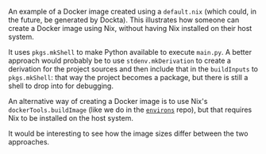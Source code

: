 An example of a Docker image created using a `default.nix` (which could, in the future, be generated by Dockta). This illustrates how someone can create a Docker image using Nix, without having Nix installed on their host system.

It uses `pkgs.mkShell` to make Python available to execute `main.py`. A better approach would probably be to use `stdenv.mkDerivation` to create a derivation for the project sources and then include that in the `buildInputs` to `pkgs.mkShell`: that way the project becomes a package, but there is still a shell to drop into for debugging.

An alternative way of creating a Docker image is to use Nix's `dockerTools.buildImage` (like we do in the [`environs`](https://github.com/stencila/environs/blob/master/nix/docker.nix) repo), but that requires Nix to be installed on the host system.

It would be interesting to see how the image sizes differ between the two approaches.
